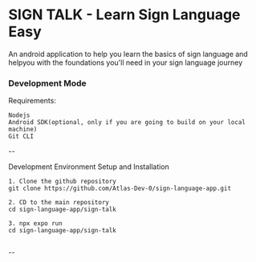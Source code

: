 # SIGN TALK - Learn Sign Language Easy
An android application to help you learn the basics of sign language and helpyou with the foundations you'll need in your sign language journey

### Development Mode

Requirements:

```
Nodejs
Android SDK(optional, only if you are going to build on your local machine)
Git CLI

```

--

Development Environment Setup and Installation

```
1. Clone the github repository
git clone https://github.com/Atlas-Dev-0/sign-language-app.git

2. CD to the main repository
cd sign-language-app/sign-talk

3. npx expo run
cd sign-language-app/sign-talk


```

--

